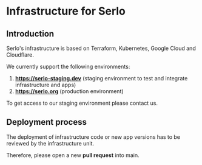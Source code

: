 # Infrastructure for Serlo

## Introduction

Serlo's infrastructure is based on Terraform, Kubernetes, Google Cloud and Cloudflare.

We currently support the following environments:

1. **https://serlo-staging.dev** (staging environment to test and integrate infrastructure and apps)
2. **https://serlo.org** (production environment)

To get access to our staging environment please contact us.

## Deployment process

The deployment of infrastructure code or new app versions has to be reviewed by the infrastructure unit.

Therefore, please open a new **pull request** into main.
